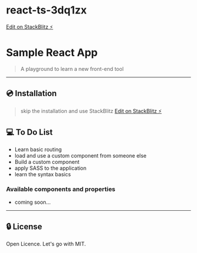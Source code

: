 # react-ts-3dq1zx

[Edit on StackBlitz ⚡️](https://stackblitz.com/edit/react-ts-3dq1zx)

# Sample React App
 > A playground to learn a new front-end tool

---

## :cd: Installation

> skip the installation and use StackBlitz
[Edit on StackBlitz ⚡️](https://stackblitz.com/edit/react-ts-3dq1zx)


## 💻 To Do List
- Learn basic routing
- load and use a custom component from someone else
- Build a custom component
- apply SASS to the application
- learn the syntax basics

### Available components and properties

* coming soon...

---

## 🔒 License

Open Licence. Let's go with MIT.